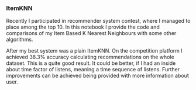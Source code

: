 ### ItemKNN

Recently I participated in recommender system contest, where 
I managed to place among the top 10. In this notebook I provide 
the code and comparisons of my Item Based K Nearest Neighbours 
with some other algorithms.

After my best system was a plain ItemKNN. 
On the competition platform I achieved 38.3% accuracy calculating 
recommendations on the whole dataset. This is a quite good result. 
It could be better, if I had an inside about time factor of listens, meaning a time sequence of listens. 
Further improvements can be achieved being provided with more information about user. 
